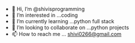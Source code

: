 - 👋 Hi, I’m @shivisprogramming
- 👀 I’m interested in ...coding
- 🌱 I’m currently learning ...python full stack
- 💞️ I’m looking to collaborate on ...python projects
- 📫 How to reach me ...  shivi0266@gmail.com

<!---
shivisprogramming/shivisprogramming is a ✨ special ✨ repository because its `README.md` (this file) appears on your GitHub profile.
You can click the Preview link to take a look at your changes.
--->
